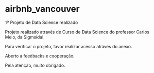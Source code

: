 # airbnb_vancouver
1º Projeto de Data Science realizado


Projeto realizado através de Curso de Data Science do professor Carlos Melo, da Sigmoidal.

Para verificar o projeto, favor realizar acesso atráves do anexo.

Aberto a feedbacks e cooperação.

Pela atenção, muito obrigado.
